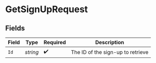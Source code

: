 # GetSignUpRequest


## Fields

| Field                             | Type                              | Required                          | Description                       |
| --------------------------------- | --------------------------------- | --------------------------------- | --------------------------------- |
| `Id`                              | *string*                          | :heavy_check_mark:                | The ID of the sign-up to retrieve |